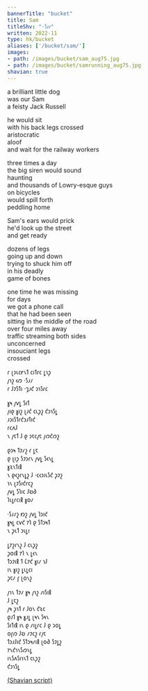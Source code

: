 ```yaml
---
bannerTitle: "bucket" 
title: Sam
titleShv: "·𐑕𐑨𐑥"
written: 2022-11
type: hk/bucket
aliases: ['/bucket/sam/']
images:
- path: /images/bucket/sam_aug75.jpg
- path: /images/bucket/samrunning_aug75.jpg  
shavian: true
---
```


<div class="latin">

a brilliant little dog    
was our Sam  
a feisty Jack Russell  
  
he would sit  
with his back legs crossed  
aristocratic  
aloof  
and wait for the railway workers  
  
three times a day  
the big siren would sound  
haunting  
and thousands of Lowry-esque guys  
on bicycles  
would spill forth  
peddling home  
  
Sam's ears would prick   
he'd look up the street  
and get ready  
  
dozens of legs  
going up and down  
trying to shuck him off  
in his deadly   
game of bones  
  
one time he was missing  
for days  
we got a phone call  
that he had been seen  
sitting in the middle of the road  
over four miles away  
traffic streaming both sides  
unconcerned  
insouciant legs  
crossed  

</div>

<div class="shavian">

𐑩 𐑚𐑮𐑧𐑤𐑾𐑯𐑑 𐑤𐑦𐑑𐑩𐑤 𐑛𐑪𐑜  
𐑢𐑪𐑟 𐑬𐑼 ·𐑕𐑨𐑥  
𐑩 𐑓𐑲𐑕𐑑𐑦 ·𐑡𐑨𐑒 𐑮𐑪𐑕𐑩𐑤

𐑣𐑰 𐑢𐑫𐑛 𐑕𐑦𐑑  
𐑢𐑦𐑞 𐑣𐑦𐑟 𐑚𐑨𐑒 𐑤𐑧𐑜𐑟 𐑒𐑮𐑪𐑕𐑛  
𐑨𐑮𐑦𐑕𐑑𐑩𐑒𐑮𐑨𐑑𐑦𐑒  
𐑩𐑤𐑵𐑓  
𐑯 𐑢𐑱𐑑 𐑓 𐑞 𐑮𐑱𐑤𐑢𐑱 𐑢𐑼𐑒𐑼𐑟

𐑞𐑮𐑰 𐑑𐑲𐑥𐑟 𐑩 𐑛𐑱  
𐑞 𐑚𐑦𐑜 𐑕𐑲𐑮𐑩𐑯 𐑢𐑫𐑛 𐑕𐑬𐑯𐑛  
𐑣𐑷𐑯𐑑𐑦𐑙  
𐑯 𐑞𐑬𐑟𐑩𐑯𐑛𐑟 𐑓 ·𐑤𐑬𐑮𐑦𐑧𐑕𐑒 𐑜𐑲𐑟  
𐑪𐑯 𐑚𐑲𐑕𐑦𐑒𐑩𐑤𐑟  
𐑢𐑫𐑛 𐑕𐑐𐑦𐑤 𐑓𐑹𐑔  
𐑐𐑧𐑛𐑩𐑤𐑦𐑙 𐑣𐑴𐑥

·𐑕𐑨𐑥𐑟 𐑽𐑟 𐑢𐑫𐑛 𐑐𐑮𐑦𐑒  
𐑣𐑰𐑛 𐑤𐑫𐑒 𐑳𐑐 𐑞 𐑕𐑑𐑮𐑰𐑑  
𐑯 𐑜𐑧𐑑 𐑮𐑧𐑛𐑦

𐑛𐑳𐑟𐑩𐑯𐑟 𐑓 𐑤𐑧𐑜𐑟  
𐑜𐑴𐑦𐑙 𐑳𐑐 𐑯 𐑛𐑬𐑯  
𐑑𐑮𐑲𐑦𐑙 𐑑 𐑖𐑳𐑒 𐑣𐑦𐑥 𐑪𐑓  
𐑦𐑯 𐑣𐑦𐑟 𐑛𐑧𐑛𐑤𐑦  
𐑜𐑱𐑥 𐑝 𐑚𐑴𐑯𐑟

𐑢𐑪𐑯 𐑑𐑲𐑥 𐑣𐑰 𐑢𐑪𐑟 𐑥𐑦𐑕𐑦𐑙  
𐑓 𐑛𐑱𐑟  
𐑢𐑰 𐑜𐑪𐑑 𐑩 𐑓𐑴𐑯 𐑒𐑷𐑤  
𐑞𐑨𐑑 𐑣𐑰 𐑣𐑨𐑛 𐑚𐑰𐑯 𐑕𐑰𐑯  
𐑕𐑦𐑑𐑦𐑙 𐑦𐑯 𐑞 𐑥𐑦𐑛𐑩𐑤 𐑓 𐑞 𐑮𐑴𐑛  
𐑴𐑝𐑼 𐑓𐑹 𐑥𐑲𐑤𐑟 𐑩𐑢𐑱  
𐑑𐑮𐑨𐑓𐑦𐑒 𐑕𐑑𐑮𐑰𐑥𐑦𐑙 𐑚𐑴𐑔 𐑕𐑲𐑛𐑟  
𐑳𐑯𐑒𐑪𐑯𐑕𐑼𐑯𐑛  
𐑦𐑯𐑕𐑵𐑕𐑦𐑪𐑯𐑑 𐑤𐑧𐑜𐑟  
𐑒𐑮𐑪𐑕𐑛

[(Shavian script)](/shavian/intro)

</div>
